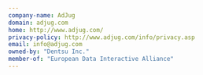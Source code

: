 ```yaml
---
company-name: AdJug
domain: adjug.com
home: http://www.adjug.com/
privacy-policy: http://www.adjug.com/info/privacy.asp
email: info@adjug.com
owned-by: "Dentsu Inc."
member-of: "European Data Interactive Alliance"
---
```




